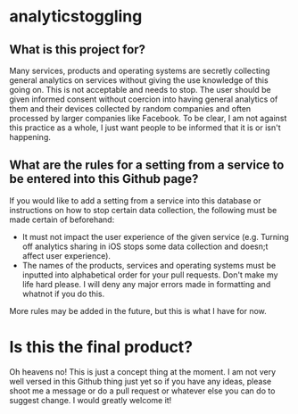 # analyticstoggling

## What is this project for?

Many services, products and operating systems are secretly collecting general analytics on services without giving the use knowledge of this going on. This is not acceptable and needs to stop. The user should be given informed consent without coercion into having general analytics of them and their devices collected by random companies and often processed by larger companies like Facebook. To be clear, I am not against this practice as a whole, I just want people to be informed that it is or isn't happening.

## What are the rules for a setting from a service to be entered into this Github page?

If you would like to add a setting from a service into this database or instructions on how to stop certain data collection, the following must be made certain of beforehand:

- It must not impact the user experience of the given service (e.g. Turning off analytics sharing in iOS stops some data collection and doesn;t affect user experience).
- The names of the products, services and operating systems must be inputted into alphabetical order for your pull requests. Don't make my life hard please. I will deny any major errors made in formatting and whatnot if you do this.

More rules may be added in the future, but this is what I have for now.

# Is this the final product?
Oh heavens no! This is just a concept thing at the moment. I am not very well versed in this Github thing just yet so if you have any ideas, please shoot me a message or do a pull request or whatever else you can do to suggest change. I would greatly welcome it!
